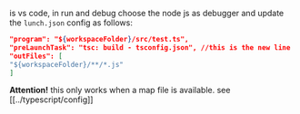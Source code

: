 is vs code, in run and debug choose the node js as debugger and update the `lunch.json` config as follows:
```json
"program": "${workspaceFolder}/src/test.ts",
"preLaunchTask": "tsc: build - tsconfig.json", //this is the new line
"outFiles": [
"${workspaceFolder}/**/*.js"
]
```

**Attention!** this only works when a map file is available. see [[../typescript/config]]